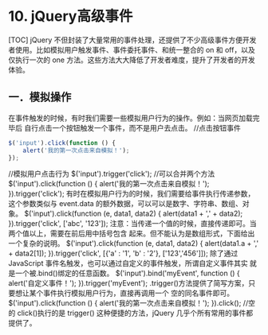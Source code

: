# 10. jQuery高级事件
[TOC]
jQuery 不但封装了大量常用的事件处理，还提供了不少高级事件方便开发者使用。比如模拟用户触发事件、事件委托事件、和统一整合的 on 和 off，以及仅执行一次的 one 方法。这些方法大大降低了开发者难度，提升了开发者的开发体验。
## 一．模拟操作
在事件触发的时候，有时我们需要一些模拟用户行为的操作。例如：当网页加载完毕后
自行点击一个按钮触发一个事件，而不是用户去点击。
//点击按钮事件
```javascript
$('input').click(function () {
    alert('我的第一次点击来自模拟！');
});
```
//模拟用户点击行为
$('input').trigger('click');
//可以合并两个方法
$('input').click(function () {
alert('我的第一次点击来自模拟！');
}).trigger('click');
有时在模拟用户行为的时候，我们需要给事件执行传递参数，这个参数类似与 event.data
的额外数据，可以可以是数字、字符串、数组、对象。
$('input').click(function (e, data1, data2) {
alert(data1 + ',' + data2);
}).trigger('click', ['abc', '123']);
注意：当传递一个值的时候，直接传递即可。当两个值以上，需要在前后用中括号包含
起来。但不能认为是数组形式，下面给出一个复杂的说明。
$('input').click(function (e, data1, data2) {
alert(data1.a + ',' + data2[1]);
}).trigger('click', [{'a' : '1', 'b' : '2'}, ['123','456']]);
除了通过 JavaScript 事件名触发，也可以通过自定义的事件触发，所谓自定义事件其实
就是一个被.bind()绑定的任意函数。
$('input').bind('myEvent', function () {
alert('自定义事件！');
}).trigger('myEvent');
.trigger()方法提供了简写方案，只要想让某个事件执行模拟用户行为，直接再调用一个
空的同名事件即可。
$('input').click(function () {
alert('我的第一次点击来自模拟！');
}).click(); //空的 click()执行的是 trigger()
这种便捷的方法，jQuery 几乎个所有常用的事件都提供了。